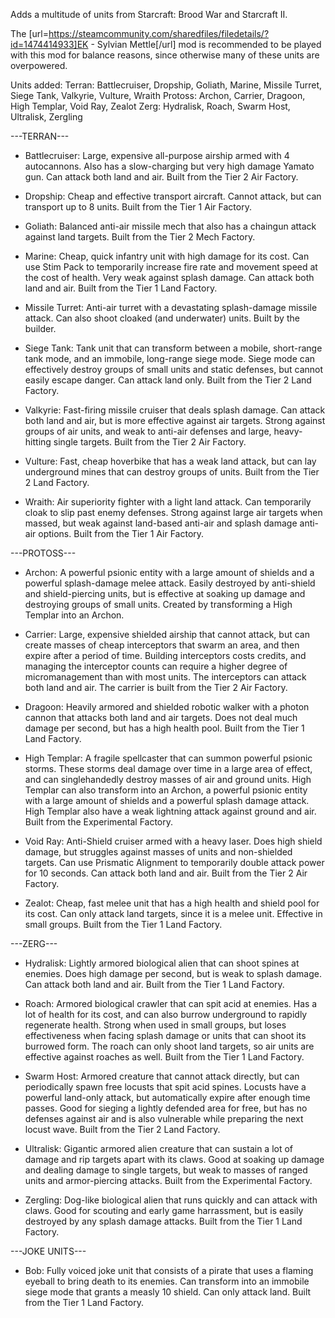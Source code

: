 Adds a multitude of units from Starcraft: Brood War and Starcraft II.

The [url=https://steamcommunity.com/sharedfiles/filedetails/?id=1474414933]EK - Sylvian Mettle[/url] mod is recommended to be played with this mod for balance reasons, since otherwise many of these units are overpowered.

Units added:
Terran: Battlecruiser, Dropship, Goliath, Marine, Missile Turret, Siege Tank, Valkyrie, Vulture, Wraith
Protoss: Archon, Carrier, Dragoon, High Templar, Void Ray, Zealot
Zerg: Hydralisk, Roach, Swarm Host, Ultralisk, Zergling


---TERRAN---

 - Battlecruiser: Large, expensive all-purpose airship armed with 4 autocannons. Also has a slow-charging but very high damage Yamato gun. Can attack both land and air. Built from the Tier 2 Air Factory.

 - Dropship: Cheap and effective transport aircraft. Cannot attack, but can transport up to 8 units. Built from the Tier 1 Air Factory.

 - Goliath: Balanced anti-air missile mech that also has a chaingun attack against land targets. Built from the Tier 2 Mech Factory.

 - Marine: Cheap, quick infantry unit with high damage for its cost. Can use Stim Pack to temporarily increase fire rate and movement speed at the cost of health. Very weak against splash damage. Can attack both land and air. Built from the Tier 1 Land Factory.

 - Missile Turret: Anti-air turret with a devastating splash-damage missile attack. Can also shoot cloaked (and underwater) units. Built by the builder.

 - Siege Tank: Tank unit that can transform between a mobile, short-range tank mode, and an immobile, long-range siege mode. Siege mode can effectively destroy groups of small units and static defenses, but cannot easily escape danger. Can attack land only. Built from the Tier 2 Land Factory.

 - Valkyrie: Fast-firing missile cruiser that deals splash damage. Can attack both land and air, but is more effective against air targets. Strong against groups of air units, and weak to anti-air defenses and large, heavy-hitting single targets. Built from the Tier 2 Air Factory.

 - Vulture: Fast, cheap hoverbike that has a weak land attack, but can lay underground mines that can destroy groups of units. Built from the Tier 2 Land Factory.

 - Wraith: Air superiority fighter with a light land attack. Can temporarily cloak to slip past enemy defenses. Strong against large air targets when massed, but weak against land-based anti-air and splash damage anti-air options. Built from the Tier 1 Air Factory.


---PROTOSS---

 - Archon: A powerful psionic entity with a large amount of shields and a powerful splash-damage melee attack. Easily destroyed by anti-shield and shield-piercing units, but is effective at soaking up damage and destroying groups of small units. Created by transforming a High Templar into an Archon.

 - Carrier: Large, expensive shielded airship that cannot attack, but can create masses of cheap interceptors that swarm an area, and then expire after a period of time. Building interceptors costs credits, and managing the interceptor counts can require a higher degree of micromanagement than with most units. The interceptors can attack both land and air. The carrier is built from the Tier 2 Air Factory.

 - Dragoon: Heavily armored and shielded robotic walker with a photon cannon that attacks both land and air targets. Does not deal much damage per second, but has a high health pool. Built from the Tier 1 Land Factory.

 - High Templar: A fragile spellcaster that can summon powerful psionic storms. These storms deal damage over time in a large area of effect, and can singlehandedly destroy masses of air and ground units. High Templar can also transform into an Archon, a powerful psionic entity with a large amount of shields and a powerful splash damage attack. High Templar also have a weak lightning attack against ground and air. Built from the Experimental Factory.

 - Void Ray: Anti-Shield cruiser armed with a heavy laser. Does high shield damage, but struggles against masses of units and non-shielded targets. Can use Prismatic Alignment to temporarily double attack power for 10 seconds. Can attack both land and air. Built from the Tier 2 Air Factory.

 - Zealot: Cheap, fast melee unit that has a high health and shield pool for its cost. Can only attack land targets, since it is a melee unit. Effective in small groups. Built from the Tier 1 Land Factory.


---ZERG---

 - Hydralisk: Lightly armored biological alien that can shoot spines at enemies. Does high damage per second, but is weak to splash damage. Can attack both land and air. Built from the Tier 1 Land Factory.

 - Roach: Armored biological crawler that can spit acid at enemies. Has a lot of health for its cost, and can also burrow underground to rapidly regenerate health. Strong when used in small groups, but loses effectiveness when facing splash damage or units that can shoot its burrowed form. The roach can only shoot land targets, so air units are effective against roaches as well. Built from the Tier 1 Land Factory.

 - Swarm Host: Armored creature that cannot attack directly, but can periodically spawn free locusts that spit acid spines. Locusts have a powerful land-only attack, but automatically expire after enough time passes. Good for sieging a lightly defended area for free, but has no defenses against air and is also vulnerable while preparing the next locust wave. Built from the Tier 2 Land Factory.

 - Ultralisk: Gigantic armored alien creature that can sustain a lot of damage and rip targets apart with its claws. Good at soaking up damage and dealing damage to single targets, but weak to masses of ranged units and armor-piercing attacks. Built from the Experimental Factory.

 - Zergling: Dog-like biological alien that runs quickly and can attack with claws. Good for scouting and early game harrassment, but is easily destroyed by any splash damage attacks. Built from the Tier 1 Land Factory.


---JOKE UNITS---

 - Bob: Fully voiced joke unit that consists of a pirate that uses a flaming eyeball to bring death to its enemies. Can transform into an immobile siege mode that grants a measly 10 shield. Can only attack land. Built from the Tier 1 Land Factory.